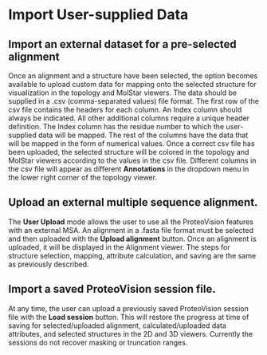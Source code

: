 # Import User-supplied Data
## Import an external dataset for a pre-selected alignment
Once an alignment and a structure have been selected, the option becomes available to upload custom data for mapping onto the selected structure for visualization in the topology and MolStar viewers. 
The data should be supplied in a .csv (comma-separated values) file format. The first row of the csv file contains the headers for each column. An Index column should always be indicated. 
All other additional columns require a unique header definition. The Index column has the residue number to which the user-supplied data will be mapped. The rest of the columns have the data that will be mapped in the form of numerical values. 
Once a correct csv file has been uploaded, the selected structure will be colored in the topology and MolStar viewers according to the values in the csv file. 
Different columns in the csv file will appear as different **Annotations** in the dropdown menu in the lower right corner of the topology viewer. 

## Upload an external multiple sequence alignment. 
The **User Upload** mode allows the user to use all the ProteoVision features with an external MSA. An alignment in a .fasta file format must be selected and then uploaded with the **Upload alignment** button. Once an alignment is uploaded, it will be displayed in the Alignment viewer. The steps for structure selection, mapping, attribute calculation, and saving are the same as previously described.

## Import a saved ProteoVision session file. 
At any time, the user can upload a previously saved ProteoVision session file with the **Load session** button. This will restore the progress at time of saving for selected/uploaded alignment, calculated/uploaded data attributes, and selected structures in the 2D and 3D viewers. Currently the sessions do not recover masking or truncation ranges.

